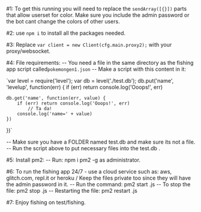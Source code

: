 #1: To get this running you will need to replace the `sendArray([{}])` parts that allow userset for color. Make sure you include the admin password or the bot cant change the colors of other users.

#2: use `npm i` to install all the packages needed.

#3: Replace `var client = new Client(cfg.main.proxy2);` with your proxy/websocket.

#4: File requirements:
  -- You need a file in the same directory as the fishing app script called`pokemongen1.json`
  -- Make a script with this content in it:

`var level = require('level');
var db = level('./test.db');
db.put('name', 'levelup', function(err) {
    if (err) return console.log('Ooops!', err)

    db.get('name', function(err, value) {
        if (err) return console.log('Ooops!', err)
            // Ta da!
        console.log('name=' + value)
    })
})`

-- Make sure you have a FOLDER named test.db and make sure its not a file.
-- Run the script above to put necessary files into the test.db .

#5: Install pm2:
-- Run: npm i pm2 -g as administrator.

#6: To run the fishing app 24/7 - use a cloud service such as: aws, glitch.com, repl.it or heroku / Keep the files private too since they will have the admin password in it.
  -- Run the command: pm2 start <filename>.js
  -- To stop the file: pm2 stop <filename>.js
  -- Restarting the file: pm2 restart <filename>.js
  
#7: Enjoy fishing on test/fishing.
